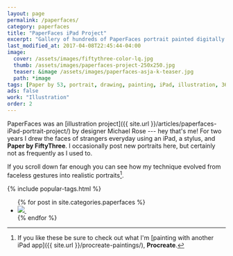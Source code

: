 ```yaml
---
layout: page
permalink: /paperfaces/
category: paperfaces
title: "PaperFaces iPad Project"
excerpt: "Gallery of hundreds of PaperFaces portrait painted digitally with Paper by FiftyThree on an iPad. Find time lapse videos, in-process screenshots, and more."
last_modified_at: 2017-04-08T22:45:44-04:00
image: 
  cover: /assets/images/fiftythree-color-lq.jpg
  thumb: /assets/images/paperfaces-project-250x250.jpg
  teaser: &image /assets/images/paperfaces-asja-k-teaser.jpg
  path: *image
tags: [Paper by 53, portrait, drawing, painting, iPad, illustration, 365 project]
ads: false
work: "Illustration"
order: 2
---
```


PaperFaces was an [illustration project]({{ site.url }}/articles/paperfaces-iPad-portrait-project/) by designer Michael Rose --- hey that's me! For two years I drew the faces of strangers everyday using an iPad, a stylus, and **Paper by FiftyThree**. I occasionally post new portraits here, but certainly not as frequently as I used to.

If you scroll down far enough you can see how my technique evolved from faceless gestures into realistic portraits[^procreate].

{% include popular-tags.html %}

<ul class="th-grid">
{% for post in site.categories.paperfaces %}
  <li>
    <a href="{{ site.url }}{{ post.url }}" title="{{ post.title }}">
      <noscript>
        <img src="{{ site.url }}{{ post.image.thumb }}">
      </noscript>
      <img class="lazyload fade-in" src="{{ site.url }}/assets/images/preload-150.png" data-src="{{ site.url }}{{ post.image.thumb }}" alt="">
    </a>
  </li>
{% endfor %}
</ul>

[^procreate]: If you like these be sure to check out what I'm [painting with another iPad app]({{ site.url }}/procreate-paintings/), **Procreate**.
